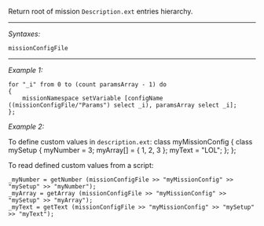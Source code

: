Return root of mission `Description.ext` entries hierarchy.


---
*Syntaxes:*

`missionConfigFile`

---
*Example 1:*

```sqf
for "_i" from 0 to (count paramsArray - 1) do
{
	missionNamespace setVariable [configName ((missionConfigFile/"Params") select _i), paramsArray select _i];
};
```

*Example 2:*

To define custom values in `description.ext`:
<syntaxhighlight lang="cpp">
class myMissionConfig
{
	class mySetup
	{
		myNumber = 3;
		myArray[] = { 1, 2, 3 };
		myText = "LOL";
	};
};
</syntaxhighlight>

To read defined custom values from a script:

```sqf
_myNumber = getNumber (missionConfigFile >> "myMissionConfig" >> "mySetup" >> "myNumber");
_myArray = getArray (missionConfigFile >> "myMissionConfig" >> "mySetup" >> "myArray");
_myText = getText (missionConfigFile >> "myMissionConfig" >> "mySetup" >> "myText");
```